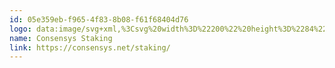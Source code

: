 ```yaml
---
id: 05e359eb-f965-4f83-8b08-f61f68404d76
logo: data:image/svg+xml,%3Csvg%20width%3D%22200%22%20height%3D%2284%22%20viewBox%3D%220%200%20200%2084%22%20fill%3D%22none%22%20xmlns%3D%22http%3A%2F%2Fwww.w3.org%2F2000%2Fsvg%22%3E%0A%3Cpath%20d%3D%22M100.528%2046.662H97.8547C97.8127%2046.6624%2097.7722%2046.6779%2097.7404%2046.7057C97.7085%2046.7334%2097.6874%2046.7716%2097.6807%2046.8136C97.3891%2048.4876%2096.2296%2049.307%2094.5845%2049.307C92.34%2049.307%2091.0462%2047.6468%2091.0462%2044.7885V44.633C91.0462%2041.7747%2092.4165%2040.0756%2094.5652%2040.0756C96.2246%2040.0756%2097.1329%2040.9094%2097.3953%2042.472C97.4096%2042.5601%2097.4823%2042.6249%2097.57%2042.6249H100.376C100.401%2042.6247%20100.426%2042.6191%20100.45%2042.6085C100.473%2042.5978%20100.493%2042.5823%20100.51%2042.563C100.527%2042.5437%20100.54%2042.5211%20100.548%2042.4965C100.555%2042.4719%20100.558%2042.446%20100.555%2042.4204C100.154%2039.1605%2097.7522%2037.6042%2094.5472%2037.6042C90.685%2037.6042%2087.794%2040.4626%2087.794%2044.6526V44.8074C87.794%2049.0565%2090.1721%2051.8381%2094.623%2051.8381C97.9039%2051.8381%20100.289%2050.1502%20100.706%2046.8677C100.709%2046.8421%20100.707%2046.8161%20100.699%2046.7915C100.691%2046.7668%20100.679%2046.7441%20100.662%2046.7247C100.645%2046.7053%20100.624%2046.6897%20100.601%2046.6789C100.578%2046.6681%20100.553%2046.6623%20100.528%2046.662ZM106.472%2041.2939C103.485%2041.2939%20101.221%2043.3599%20101.221%2046.5273V46.6821C101.221%2049.8293%20103.484%2051.8393%20106.452%2051.8393C109.439%2051.8393%20111.702%2049.811%20111.702%2046.6242V46.4694C111.702%2043.3209%20109.458%2041.2939%20106.472%2041.2939ZM108.906%2046.6431C108.906%2048.5549%20108.012%2049.7141%20106.472%2049.7141C104.911%2049.7141%20104.037%2048.5549%20104.037%2046.6242V46.4694C104.037%2044.5386%20104.95%2043.4172%20106.472%2043.4172C108.012%2043.4172%20108.906%2044.5764%20108.906%2046.5071V46.6424V46.6431ZM122.262%2038.0127H119.88C119.857%2038.0127%20119.833%2038.0173%20119.812%2038.0264C119.79%2038.0355%20119.77%2038.0488%20119.754%2038.0656C119.737%2038.0823%20119.724%2038.1023%20119.715%2038.1242C119.706%2038.1461%20119.702%2038.1696%20119.702%2038.1933V42.2838C119.128%2041.8137%20118.392%2041.4739%20117.443%2041.3996C114.419%2041.1636%20112.192%2043.4663%20112.192%2046.633V46.7878C112.192%2049.9356%20114.452%2052.1514%20117.424%2051.945C118.298%2051.884%20119.066%2051.4668%20119.702%2050.8689V51.6285C119.702%2051.7285%20119.782%2051.8091%20119.88%2051.8091H122.262C122.361%2051.8091%20122.44%2051.7273%20122.44%2051.6285V38.1933C122.44%2038.1696%20122.436%2038.1461%20122.427%2038.1241C122.418%2038.1022%20122.405%2038.0822%20122.389%2038.0654C122.372%2038.0486%20122.352%2038.0353%20122.331%2038.0263C122.309%2038.0172%20122.286%2038.0126%20122.262%2038.0127ZM119.7%2046.813C119.7%2048.7255%20118.983%2049.8211%20117.442%2049.8211C115.882%2049.8211%20115.007%2048.6625%20115.007%2046.7312V46.5764C115.007%2044.6456%20115.92%2043.5242%20117.442%2043.5242C118.983%2043.5242%20119.7%2044.7457%20119.7%2046.6771V46.813ZM128.157%2041.2939C125.266%2041.2939%20123.04%2043.3599%20123.04%2046.5468V46.7016C123.04%2049.9268%20125.227%2051.8393%20128.233%2051.8393C130.864%2051.8393%20132.551%2050.7015%20132.953%2048.6544C132.958%2048.6282%20132.957%2048.6012%20132.95%2048.5754C132.944%2048.5496%20132.931%2048.5257%20132.915%2048.5052C132.898%2048.4848%20132.876%2048.4683%20132.853%2048.4571C132.829%2048.4459%20132.803%2048.4402%20132.776%2048.4404H130.523C130.483%2048.4408%20130.444%2048.4547%20130.413%2048.4798C130.382%2048.5048%20130.36%2048.5397%20130.351%2048.5788C130.14%2049.351%20129.514%2049.85%20128.309%2049.85C126.807%2049.85%20125.913%2048.8841%20125.836%2047.2044H132.83C132.929%2047.2044%20133.008%2047.1226%20133.008%2047.0238V46.4323C133.009%2042.8194%20130.726%2041.2939%20128.157%2041.2939ZM125.875%2045.4839C126.084%2044.0541%20126.921%2043.2246%20128.158%2043.2246C129.471%2043.2246%20130.232%2043.9584%20130.327%2045.4839H125.875ZM139.063%2037.1493C138.723%2037.0586%20138.366%2037.0127%20137.842%2037.0127C135.635%2037.0127%20134.303%2038.1914%20134.303%2040.5475V41.7067H133.169C133.121%2041.7069%20133.076%2041.726%20133.043%2041.7599C133.01%2041.7937%20132.991%2041.8396%20132.991%2041.8874V43.5148C132.991%2043.6154%20133.071%2043.6954%20133.169%2043.6954H134.303V51.6253C134.303%2051.726%20134.384%2051.806%20134.481%2051.806H136.864C136.962%2051.806%20137.042%2051.7241%20137.042%2051.6253V43.6954H139.013C139.112%2043.6954%20139.191%2043.6136%20139.191%2043.5148V41.8874C139.191%2041.8396%20139.172%2041.7937%20139.139%2041.7599C139.105%2041.726%20139.06%2041.7069%20139.013%2041.7067H137.042V40.4701C137.042%2039.6986%20137.404%2039.1379%20138.26%2039.1379C138.545%2039.1379%20138.771%2039.1668%20138.967%2039.2197C138.994%2039.227%20139.022%2039.228%20139.048%2039.2226C139.075%2039.2173%20139.1%2039.2058%20139.122%2039.189C139.144%2039.1722%20139.161%2039.1506%20139.174%2039.1258C139.186%2039.101%20139.192%2039.0737%20139.192%2039.046V37.3255C139.193%2037.2857%20139.181%2037.2468%20139.157%2037.2149C139.134%2037.183%20139.1%2037.1599%20139.063%2037.1493ZM141.42%2040.153C142.315%2040.153%20143%2039.4966%20143%2038.6281C143%2037.7591%20142.315%2037.1027%20141.42%2037.1027C140.545%2037.1027%20139.861%2037.7591%20139.861%2038.6281C139.861%2039.4966%20140.545%2040.153%20141.42%2040.153ZM142.631%2041.7067H140.248C140.201%2041.7069%20140.156%2041.726%20140.122%2041.7599C140.089%2041.7937%20140.07%2041.8396%20140.07%2041.8874V51.6253C140.07%2051.726%20140.151%2051.806%20140.248%2051.806H142.631C142.73%2051.806%20142.809%2051.7241%20142.809%2051.6253V41.888C142.809%2041.8642%20142.805%2041.8407%20142.796%2041.8188C142.787%2041.7968%20142.774%2041.7769%20142.757%2041.7601C142.74%2041.7433%20142.721%2041.73%20142.699%2041.7209C142.677%2041.7119%20142.654%2041.7073%20142.631%2041.7074V41.7067ZM88.1453%2033.9259V33.8856C88.1453%2032.7988%2088.882%2032.0405%2089.8737%2032.0405C90.6894%2032.0405%2091.3223%2032.4558%2091.4019%2033.3048H90.7304C90.6552%2032.8246%2090.3916%2032.5773%2089.8786%2032.5773C89.2507%2032.5773%2088.8422%2033.0726%2088.8422%2033.8819V33.9221C88.8422%2034.7365%2089.2258%2035.216%2089.8836%2035.216C90.3766%2035.216%2090.7248%2034.963%2090.7944%2034.4527H91.4417C91.3372%2035.3224%2090.7292%2035.7616%2089.8836%2035.7616C88.767%2035.761%2088.1453%2035.0385%2088.1453%2033.9259ZM92.1075%2033.9259V33.8856C92.1075%2032.8284%2092.8548%2032.0455%2093.9099%2032.0455C94.9699%2032.0455%2095.703%2032.8089%2095.703%2033.8705V33.9102C95.703%2034.9674%2094.9905%2035.7604%2093.9099%2035.7604C92.8188%2035.7604%2092.1075%2034.9674%2092.1075%2033.9259ZM95.0147%2033.9152V33.8749C95.0147%2033.1324%2094.6062%2032.5811%2093.9087%2032.5811C93.2117%2032.5811%2092.7989%2033.1015%2092.7989%2033.8806V33.9209C92.7989%2034.7094%2093.2714%2035.2198%2093.9192%2035.2198C94.5919%2035.2198%2095.0147%2034.6987%2095.0147%2033.9152ZM96.5131%2032.0959H97.3051L98.8047%2034.7094V32.0965H99.4066V35.7106H98.7189L97.1161%2032.9404V35.7106H96.5131V32.0959ZM100.252%2034.588H100.889C100.934%2034.9523%20101.078%2035.255%20101.681%2035.255C102.074%2035.255%20102.352%2035.0335%20102.352%2034.6993C102.352%2034.3658%20102.188%2034.2393%20101.611%2034.143C100.759%2034.0266%20100.357%2033.7642%20100.357%2033.0858C100.357%2032.4949%20100.854%2032.0499%20101.596%2032.0499C102.363%2032.0499%20102.821%2032.4042%20102.891%2033.0965H102.284C102.219%2032.7176%20102.004%2032.5553%20101.596%2032.5553C101.193%2032.5553%20100.984%2032.7529%20100.984%2033.0317C100.984%2033.3249%20101.103%2033.4709%20101.722%2033.5622C102.558%2033.6786%20102.991%2033.9209%20102.991%2034.6433C102.991%2035.2708%20102.469%2035.761%20101.682%2035.761C100.709%2035.761%20100.302%2035.2708%20100.252%2034.588ZM103.857%2032.0959H106.083V32.6264H104.52V33.6176H105.775V34.1229H104.519V35.1801H106.167V35.71H103.857V32.0959ZM107.01%2032.0959H107.802L109.302%2034.7094V32.0965H109.904V35.7106H109.217L107.613%2032.9404V35.7106H107.01V32.0959ZM110.752%2034.588H111.39C111.434%2034.9517%20111.579%2035.255%20112.182%2035.255C112.575%2035.255%20112.853%2035.0335%20112.853%2034.6987C112.853%2034.3652%20112.689%2034.2387%20112.111%2034.143C111.26%2034.026%20110.857%2033.7642%20110.857%2033.0858C110.857%2032.4942%20111.355%2032.0499%20112.097%2032.0499C112.864%2032.0499%20113.322%2032.4036%20113.391%2033.0965H112.784C112.72%2032.7176%20112.506%2032.5553%20112.097%2032.5553C111.693%2032.5553%20111.485%2032.7529%20111.485%2033.031C111.485%2033.3243%20111.604%2033.4709%20112.222%2033.5615C113.059%2033.6786%20113.492%2033.9203%20113.492%2034.6433C113.492%2035.2708%20112.969%2035.761%20112.182%2035.761C111.211%2035.761%20110.802%2035.2701%20110.752%2034.5873V34.588ZM115.039%2034.1437L113.859%2032.0965H114.591L115.393%2033.593L116.174%2032.0959H116.822L115.707%2034.1481V35.7106H115.04V34.1437H115.039ZM117.193%2034.588H117.831C117.875%2034.9523%20118.02%2035.255%20118.622%2035.255C119.016%2035.255%20119.294%2035.0335%20119.294%2034.6993C119.294%2034.3658%20119.13%2034.2393%20118.552%2034.143C117.7%2034.0266%20117.298%2033.7642%20117.298%2033.0858C117.298%2032.4949%20117.796%2032.0499%20118.538%2032.0499C119.304%2032.0499%20119.763%2032.4042%20119.832%2033.0965H119.225C119.16%2032.7176%20118.947%2032.5553%20118.538%2032.5553C118.134%2032.5553%20117.926%2032.7529%20117.926%2033.0317C117.926%2033.3249%20118.045%2033.4709%20118.663%2033.5622C119.499%2033.6786%20119.933%2033.9209%20119.933%2034.6433C119.933%2035.2708%20119.411%2035.761%20118.623%2035.761C117.65%2035.761%20117.243%2035.2708%20117.193%2034.588H117.193ZM71.2822%2027.5C63.3938%2027.5%2057%2033.9914%2057%2041.9994C57%2050.0086%2063.3938%2056.5%2071.2822%2056.5C79.1707%2056.5%2085.5645%2050.0086%2085.5645%2042C85.5645%2033.992%2079.1694%2027.5%2071.2822%2027.5ZM80.0666%2046.2768C78.4905%2049.5769%2075.1593%2051.8525%2071.3046%2051.8538C65.9224%2051.8538%2061.5572%2047.4096%2061.5722%2041.9453C61.5751%2039.4711%2062.4967%2037.0885%2064.1542%2035.2701C64.2275%2035.1896%2064.3556%2035.2827%2064.3028%2035.3784C63.65%2036.5539%2063.2676%2037.9711%2063.2676%2039.496C63.2676%2043.5645%2065.9783%2046.864%2069.3201%2046.864C71.4259%2046.864%2073.2798%2045.5544%2074.3635%2043.5689C74.3745%2043.5483%2074.3929%2043.5327%2074.4148%2043.5253C74.4368%2043.518%2074.4607%2043.5194%2074.4816%2043.5292L80.0212%2046.1528C80.0324%2046.1577%2080.0426%2046.1649%2080.051%2046.1738C80.0594%2046.1828%2080.0659%2046.1934%2080.0702%2046.205C80.0744%2046.2166%2080.0763%2046.2289%2080.0757%2046.2413C80.075%2046.2536%2080.072%2046.2657%2080.0666%2046.2768ZM80.0218%2037.7937L74.3828%2040.4632C74.3613%2040.4733%2074.3368%2040.4746%2074.3144%2040.4667C74.292%2040.4588%2074.2735%2040.4425%2074.2628%2040.4211C73.9645%2039.8331%2073.502%2039.3471%2072.9327%2039.0233C72.3635%2038.6996%2071.7127%2038.5525%2071.0615%2038.6005C69.4177%2038.7181%2068.0916%2040.0712%2067.9803%2041.7401C67.9298%2042.4739%2068.1173%2043.2043%2068.5141%2043.8204C68.911%2044.4366%2069.4956%2044.9048%2070.1793%2045.1541C70.2085%2045.1642%2070.198%2045.1875%2070.1619%2045.1881C70.1308%2045.1894%2070.0979%2045.1894%2070.0655%2045.1894C67.09%2045.1894%2064.6771%2042.253%2064.6771%2038.6307C64.6771%2038.5533%2064.6777%2038.4771%2064.6802%2038.4003C64.7771%2034.9706%2067.5376%2032.2331%2070.9136%2032.099C71.0423%2032.094%2071.1716%2032.0915%2071.3015%2032.0915C75.1575%2032.0915%2078.4887%2034.3671%2080.0641%2037.6691C80.0696%2037.6799%2080.073%2037.6918%2080.0738%2037.704C80.0747%2037.7162%2080.0731%2037.7284%2080.0691%2037.7399C80.0652%2037.7515%2080.059%2037.7621%2080.0508%2037.7711C80.0427%2037.7801%2080.0328%2037.7874%2080.0218%2037.7924V37.7937Z%22%20fill%3D%22%237A8AA0%22%2F%3E%0A%3C%2Fsvg%3E%0A
name: Consensys Staking
link: https://consensys.net/staking/
---
```

